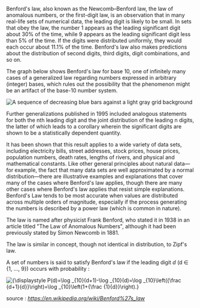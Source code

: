 

Benford's law, also known as the Newcomb–Benford law, the law of anomalous numbers, or the first-digit law, is an observation that in many real-life sets of numerical data, the leading digit is likely to be small. In sets that obey the law, the number 1 appears as the leading significant digit about 30% of the time, while 9 appears as the leading significant digit less than 5% of the time. If the digits were distributed uniformly, they would each occur about 11.1% of the time. Benford's law also makes predictions about the distribution of second digits, third digits, digit combinations, and so on.

The graph below shows Benford's law for base 10, one of infinitely many cases of a generalized law regarding numbers expressed in arbitrary (integer) bases, which rules out the possibility that the phenomenon might be an artifact of the base-10 number system. 

![A sequence of decreasing blue bars against a light gray grid background](https://upload.wikimedia.org/wikipedia/commons/thumb/4/46/Rozklad_benforda.svg/220px-Rozklad_benforda.svg.png)

Further generalizations published in 1995 included analogous statements for both the nth leading digit and the joint distribution of the leading n digits, the latter of which leads to a corollary wherein the significant digits are shown to be a statistically dependent quantity.

It has been shown that this result applies to a wide variety of data sets, including electricity bills, street addresses, stock prices, house prices, population numbers, death rates, lengths of rivers, and physical and mathematical constants. Like other general principles about natural data—for example, the fact that many data sets are well approximated by a normal distribution—there are illustrative examples and explanations that cover many of the cases where Benford's law applies, though there are many other cases where Benford's law applies that resist simple explanations. Benford's Law tends to be most accurate when values are distributed across multiple orders of magnitude, especially if the process generating the numbers is described by a power law (which is common in nature).

The law is named after physicist Frank Benford, who stated it in 1938 in an article titled "The Law of Anomalous Numbers", although it had been previously stated by Simon Newcomb in 1881.

The law is similar in concept, though not identical in distribution, to Zipf's law. 

A set of numbers is said to satisfy Benford's law if the leading digit *d* (d ∈ {1, ..., 9}) occurs with probability : 

![{\displaystyle P(d)=\log _{10}(d+1)-\log _{10}(d)=\log _{10}\left({\frac {d+1}{d}}\right)=\log _{10}\left(1+{\frac {1}{d}}\right).}](https://wikimedia.org/api/rest_v1/media/math/render/svg/48649074b19e71dc8dc5e8dd82717f05bc541b67)



source : *https://en.wikipedia.org/wiki/Benford%27s_law*